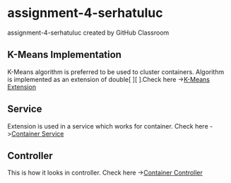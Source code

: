 # assignment-4-serhatuluc
assignment-4-serhatuluc created by GitHub Classroom

K-Means Implementation
--------------------------------------------------------------
K-Means algorithm is preferred to be used to cluster containers. Algorithm is implemented as an extension of double[ ][ ].Check here ->[K-Means Extension](https://github.com/195-Patika-Dev-Paycore-Net-Bootcamp/assignment-4-serhatuluc/blob/main/PycApi.Service/KMeansExtension.cs)

Service
------------------------------------------------------------
Extension is used in a service which works for container. Check here ->[Container Service](https://github.com/195-Patika-Dev-Paycore-Net-Bootcamp/assignment-4-serhatuluc/blob/main/PycApi.Service/Container/Concrete/ContainerService.cs)

Controller
----------------------------------------------------------------
This is how it looks in controller. Check here ->[Container Controller](https://github.com/195-Patika-Dev-Paycore-Net-Bootcamp/assignment-4-serhatuluc/blob/main/PycApi/Controllers/ContainerController.cs)
